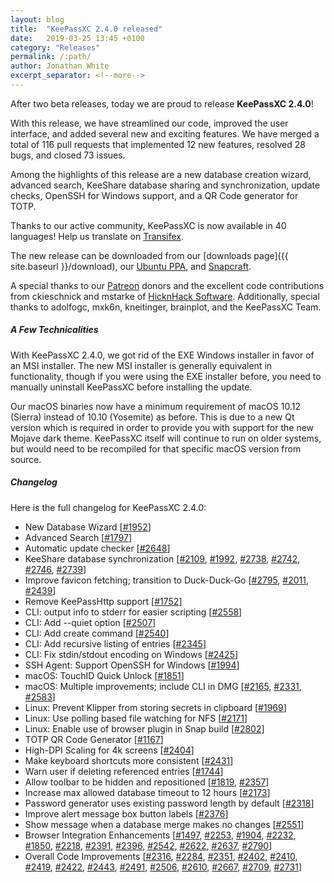 ```yaml
---
layout: blog
title:  "KeePassXC 2.4.0 released"
date:   2019-03-25 13:45 +0100
category: "Releases"
permalink: /:path/
author: Jonathan White
excerpt_separator: <!--more-->
---
```


<div class="blog-teaser-img">
<object type="image/svg+xml" data="{{ site.baseurl }}/images/keepassxc-logo.svg" alt="KeePassXC logo"></object>
</div>

After two beta releases, today we are proud to release **KeePassXC 2.4.0**!

With this release, we have streamlined our code, improved the user interface,
and added several new and exciting features. We have merged a total of 116 pull
requests that implemented 12 new features, resolved 28 bugs, and closed 73 issues.

Among the highlights of this release are a new database creation wizard, advanced
search, KeeShare database sharing and synchronization, update checks, OpenSSH for
Windows support, and a QR Code generator for TOTP.

Thanks to our active community, KeePassXC is now available in 40 languages!
Help us translate on [Transifex](https://www.transifex.com/keepassxc/keepassxc/).

<!--more-->

The new release can be downloaded from our
[downloads page]({{ site.baseurl }}/download), our
[Ubuntu PPA](https://launchpad.net/~phoerious/+archive/ubuntu/keepassxc/),
and [Snapcraft](https://snapcraft.io/keepassxc/).

A special thanks to our [Patreon](https://patreon.com/keepassxc) donors and the
excellent code contributions from ckieschnick and mstarke of
[HicknHack Software](https://www.hicknhack-software.com).
Additionally, special thanks to adolfogc, mxk6n, kneitinger, brainplot, and the
KeePassXC Team.

<h5 id="technicalities" style="clear: left">A Few Technicalities</h5>

With KeePassXC 2.4.0, we got rid of the EXE Windows installer in
favor of an MSI installer. The new MSI installer is generally equivalent
in functionality, though if you were using the EXE installer before,
you need to manually uninstall KeePassXC before installing the update.

Our macOS binaries now have a minimum requirement of macOS 10.12 (Sierra)
instead of 10.10 (Yosemite) as before. This is due to a new Qt version
which is required in order to provide you with support for the new Mojave
dark theme. KeePassXC itself will continue to run on older systems, but
would need to be recompiled for that specific macOS version from source.

<h5 id="changelog" style="clear: left">Changelog</h5>

Here is the full changelog for KeePassXC 2.4.0:

- New Database Wizard [[#1952](https://github.com/keepassxreboot/keepassxc/issues/1952)]
- Advanced Search [[#1797](https://github.com/keepassxreboot/keepassxc/issues/1797)]
- Automatic update checker [[#2648](https://github.com/keepassxreboot/keepassxc/issues/2648)]
- KeeShare database synchronization [[#2109](https://github.com/keepassxreboot/keepassxc/issues/2109), [#1992](https://github.com/keepassxreboot/keepassxc/issues/1992), [#2738](https://github.com/keepassxreboot/keepassxc/issues/2738), [#2742](https://github.com/keepassxreboot/keepassxc/issues/2742), [#2746](https://github.com/keepassxreboot/keepassxc/issues/2746), [#2739](https://github.com/keepassxreboot/keepassxc/issues/2739)]
- Improve favicon fetching; transition to Duck-Duck-Go [[#2795](https://github.com/keepassxreboot/keepassxc/issues/2795), [#2011](https://github.com/keepassxreboot/keepassxc/issues/2011), [#2439](https://github.com/keepassxreboot/keepassxc/issues/2439)]
- Remove KeePassHttp support [[#1752](https://github.com/keepassxreboot/keepassxc/issues/1752)]
- CLI: output info to stderr for easier scripting [[#2558](https://github.com/keepassxreboot/keepassxc/issues/2558)]
- CLI: Add --quiet option [[#2507](https://github.com/keepassxreboot/keepassxc/issues/2507)]
- CLI: Add create command [[#2540](https://github.com/keepassxreboot/keepassxc/issues/2540)]
- CLI: Add recursive listing of entries [[#2345](https://github.com/keepassxreboot/keepassxc/issues/2345)]
- CLI: Fix stdin/stdout encoding on Windows [[#2425](https://github.com/keepassxreboot/keepassxc/issues/2425)]
- SSH Agent: Support OpenSSH for Windows [[#1994](https://github.com/keepassxreboot/keepassxc/issues/1994)]
- macOS: TouchID Quick Unlock [[#1851](https://github.com/keepassxreboot/keepassxc/issues/1851)]
- macOS: Multiple improvements; include CLI in DMG [[#2165](https://github.com/keepassxreboot/keepassxc/issues/2165), [#2331](https://github.com/keepassxreboot/keepassxc/issues/2331), [#2583](https://github.com/keepassxreboot/keepassxc/issues/2583)]
- Linux: Prevent Klipper from storing secrets in clipboard [[#1969](https://github.com/keepassxreboot/keepassxc/issues/1969)]
- Linux: Use polling based file watching for NFS [[#2171](https://github.com/keepassxreboot/keepassxc/issues/2171)]
- Linux: Enable use of browser plugin in Snap build [[#2802](https://github.com/keepassxreboot/keepassxc/issues/2802)]
- TOTP QR Code Generator [[#1167](https://github.com/keepassxreboot/keepassxc/issues/1167)]
- High-DPI Scaling for 4k screens [[#2404](https://github.com/keepassxreboot/keepassxc/issues/2404)]
- Make keyboard shortcuts more consistent [[#2431](https://github.com/keepassxreboot/keepassxc/issues/2431)]
- Warn user if deleting referenced entries [[#1744](https://github.com/keepassxreboot/keepassxc/issues/1744)]
- Allow toolbar to be hidden and repositioned [[#1819](https://github.com/keepassxreboot/keepassxc/issues/1819), [#2357](https://github.com/keepassxreboot/keepassxc/issues/2357)]
- Increase max allowed database timeout to 12 hours [[#2173](https://github.com/keepassxreboot/keepassxc/issues/2173)]
- Password generator uses existing password length by default [[#2318](https://github.com/keepassxreboot/keepassxc/issues/2318)]
- Improve alert message box button labels [[#2376](https://github.com/keepassxreboot/keepassxc/issues/2376)]
- Show message when a database merge makes no changes [[#2551](https://github.com/keepassxreboot/keepassxc/issues/2551)]
- Browser Integration Enhancements [[#1497](https://github.com/keepassxreboot/keepassxc/issues/1497), [#2253](https://github.com/keepassxreboot/keepassxc/issues/2253), [#1904](https://github.com/keepassxreboot/keepassxc/issues/1904), [#2232](https://github.com/keepassxreboot/keepassxc/issues/2232), [#1850](https://github.com/keepassxreboot/keepassxc/issues/1850), [#2218](https://github.com/keepassxreboot/keepassxc/issues/2218), [#2391](https://github.com/keepassxreboot/keepassxc/issues/2391), [#2396](https://github.com/keepassxreboot/keepassxc/issues/2396), [#2542](https://github.com/keepassxreboot/keepassxc/issues/2542), [#2622](https://github.com/keepassxreboot/keepassxc/issues/2622), [#2637](https://github.com/keepassxreboot/keepassxc/issues/2637), [#2790](https://github.com/keepassxreboot/keepassxc/issues/2790)]
- Overall Code Improvements [[#2316](https://github.com/keepassxreboot/keepassxc/issues/2316), [#2284](https://github.com/keepassxreboot/keepassxc/issues/2284), [#2351](https://github.com/keepassxreboot/keepassxc/issues/2351), [#2402](https://github.com/keepassxreboot/keepassxc/issues/2402), [#2410](https://github.com/keepassxreboot/keepassxc/issues/2410), [#2419](https://github.com/keepassxreboot/keepassxc/issues/2419), [#2422](https://github.com/keepassxreboot/keepassxc/issues/2422), [#2443](https://github.com/keepassxreboot/keepassxc/issues/2443), [#2491](https://github.com/keepassxreboot/keepassxc/issues/2491), [#2506](https://github.com/keepassxreboot/keepassxc/issues/2506), [#2610](https://github.com/keepassxreboot/keepassxc/issues/2610), [#2667](https://github.com/keepassxreboot/keepassxc/issues/2667), [#2709](https://github.com/keepassxreboot/keepassxc/issues/2709), [#2731](https://github.com/keepassxreboot/keepassxc/issues/2731)]
